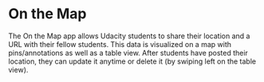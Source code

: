 # On the Map

The On the Map app allows Udacity students to share their location and a URL with their fellow students. This data is visualized on a map with pins/annotations as well as a table view. After students have posted their location, they can update it anytime or delete it (by swiping left on the table view).
